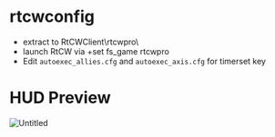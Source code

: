 # rtcwconfig
- extract to RtCWClient\rtcwpro\ 
- launch RtCW via +set fs_game rtcwpro 
- Edit `autoexec_allies.cfg` and `autoexec_axis.cfg` for timerset key

# HUD Preview
![Untitled](https://user-images.githubusercontent.com/17746981/132822476-5501fbc1-0fa3-4928-90d7-dc548603ac24.png)

